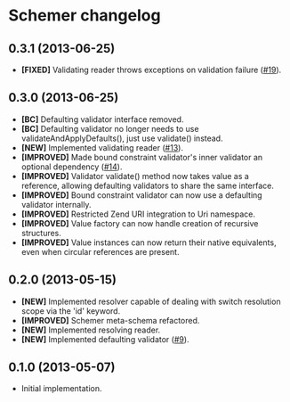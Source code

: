 # Schemer changelog

## 0.3.1 (2013-06-25)

* **[FIXED]** Validating reader throws exceptions on validation failure ([#19]).

## 0.3.0 (2013-06-25)

* **[BC]** Defaulting validator interface removed.
* **[BC]** Defaulting validator no longer needs to use
  validateAndApplyDefaults(), just use validate() instead.
* **[NEW]** Implemented validating reader ([#13]).
* **[IMPROVED]** Made bound constraint validator's inner validator an optional
  dependency ([#14]).
* **[IMPROVED]** Validator validate() method now takes value as a reference,
  allowing defaulting validators to share the same interface.
* **[IMPROVED]** Bound constraint validator can now use a defaulting validator
  internally.
* **[IMPROVED]** Restricted Zend URI integration to Uri namespace.
* **[IMPROVED]** Value factory can now handle creation of recursive structures.
* **[IMPROVED]** Value instances can now return their native equivalents, even
  when circular references are present.

## 0.2.0 (2013-05-15)

* **[NEW]** Implemented resolver capable of dealing with switch resolution scope
  via the 'id' keyword.
* **[IMPROVED]** Schemer meta-schema refactored.
* **[NEW]** Implemented resolving reader.
* **[NEW]** Implemented defaulting validator ([#9]).

## 0.1.0 (2013-05-07)

* Initial implementation.

<!-- References -->

[#9]: https://github.com/eloquent/schemer/issues/9
[#13]: https://github.com/eloquent/schemer/issues/13
[#14]: https://github.com/eloquent/schemer/issues/14
[#19]: https://github.com/eloquent/schemer/issues/19
